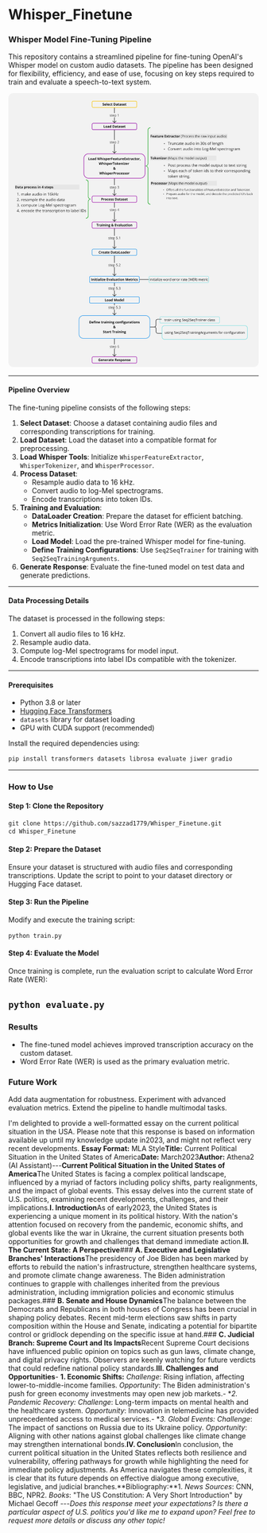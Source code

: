 <h1>Whisper_Finetune</h1>

### Whisper Model Fine-Tuning Pipeline

This repository contains a streamlined pipeline for fine-tuning OpenAI's Whisper model on custom audio datasets. The pipeline has been designed for flexibility, efficiency, and ease of use, focusing on key steps required to train and evaluate a speech-to-text system.

<img src="assets/whisper.jpg" alt="Whisper_Finetune steps" width="600" style="border-radius: 10px;" />

---

#### Pipeline Overview

The fine-tuning pipeline consists of the following steps:

1. **Select Dataset**: Choose a dataset containing audio files and corresponding transcriptions for training.
2. **Load Dataset**: Load the dataset into a compatible format for preprocessing.
3. **Load Whisper Tools**: Initialize `WhisperFeatureExtractor`, `WhisperTokenizer`, and `WhisperProcessor`.
4. **Process Dataset**:
   - Resample audio data to 16 kHz.
   - Convert audio to log-Mel spectrograms.
   - Encode transcriptions into token IDs.
5. **Training and Evaluation**:
   - **DataLoader Creation**: Prepare the dataset for efficient batching.
   - **Metrics Initialization**: Use Word Error Rate (WER) as the evaluation metric.
   - **Load Model**: Load the pre-trained Whisper model for fine-tuning.
   - **Define Training Configurations**: Use `Seq2SeqTrainer` for training with `Seq2SeqTrainingArguments`.
6. **Generate Response**: Evaluate the fine-tuned model on test data and generate predictions.

---

#### Data Processing Details

The dataset is processed in the following steps:
1. Convert all audio files to 16 kHz.
2. Resample audio data.
3. Compute log-Mel spectrograms for model input.
4. Encode transcriptions into label IDs compatible with the tokenizer.

---

#### Prerequisites

- Python 3.8 or later
- [Hugging Face Transformers](https://huggingface.co/transformers/)
- `datasets` library for dataset loading
- GPU with CUDA support (recommended)

Install the required dependencies using:

```bash
pip install transformers datasets librosa evaluate jiwer gradio
```

---
### How to Use
#### Step 1: Clone the Repository
```
git clone https://github.com/sazzad1779/Whisper_Finetune.git
cd Whisper_Finetune
```
#### Step 2: Prepare the Dataset
Ensure your dataset is structured with audio files and corresponding transcriptions. Update the script to point to your dataset directory or Hugging Face dataset.

#### Step 3: Run the Pipeline
Modify and execute the training script:

``
python train.py
``
#### Step 4: Evaluate the Model
Once training is complete, run the evaluation script to calculate Word Error Rate (WER):

``
python evaluate.py
``
---
### Results
- The fine-tuned model achieves improved transcription accuracy on the custom dataset.
- Word Error Rate (WER) is used as the primary evaluation metric.
### Future Work
Add data augmentation for robustness.
Experiment with advanced evaluation metrics.
Extend the pipeline to handle multimodal tasks.

I'm delighted to provide a well-formatted essay on the current political situation in the USA. Please note that this response is based on information available up until my knowledge update in2023, and might not reflect very recent developments.
**Essay Format:** MLA Style**Title:** Current Political Situation in the United States of America**Date:** March2023**Author:** Athena2 (AI Assistant)---**Current Political Situation in the United States of America**The United States is facing a complex political landscape, influenced by a myriad of factors including policy shifts, party realignments, and the impact of global events. This essay delves into the current state of U.S. politics, examining recent developments, challenges, and their implications.**I. Introduction**As of early2023, the United States is experiencing a unique moment in its political history. With the nation's attention focused on recovery from the pandemic, economic shifts, and global events like the war in Ukraine, the current situation presents both opportunities for growth and challenges that demand immediate action.**II. The Current State: A Perspective**### **A. Executive and Legislative Branches' Interactions**The presidency of Joe Biden has been marked by efforts to rebuild the nation's infrastructure, strengthen healthcare systems, and promote climate change awareness. The Biden administration continues to grapple with challenges inherited from the previous administration, including immigration policies and economic stimulus packages.### **B. Senate and House Dynamics**The balance between the Democrats and Republicans in both houses of Congress has been crucial in shaping policy debates. Recent mid-term elections saw shifts in party composition within the House and Senate, indicating a potential for bipartite control or gridlock depending on the specific issue at hand.### **C. Judicial Branch: Supreme Court and Its Impacts**Recent Supreme Court decisions have influenced public opinion on topics such as gun laws, climate change, and digital privacy rights. Observers are keenly watching for future verdicts that could redefine national policy standards.**III. Challenges and Opportunities**- **1. Economic Shifts:** *Challenge*: Rising inflation, affecting lower-to-middle-income families. *Opportunity*: The Biden administration's push for green economy investments may open new job markets.- **2. Pandemic Recovery:* *Challenge*: Long-term impacts on mental health and the healthcare system. *Opportunity*: Innovation in telemedicine has provided unprecedented access to medical services.- **3. Global Events:* *Challenge*: The impact of sanctions on Russia due to its Ukraine policy. *Opportunity*: Aligning with other nations against global challenges like climate change may strengthen international bonds.**IV. Conclusion**In conclusion, the current political situation in the United States reflects both resilience and vulnerability, offering pathways for growth while highlighting the need for immediate policy adjustments. As America navigates these complexities, it is clear that its future depends on effective dialogue among executive, legislative, and judicial branches.**Bibliography:**1. *News Sources*: CNN, BBC, NPR2. *Books*: "The US Constitution: A Very Short Introduction" by Michael Gecoff ---*Does this response meet your expectations? Is there a particular aspect of U.S. politics you'd like me to expand upon? Feel free to request more details or discuss any other topic!*
